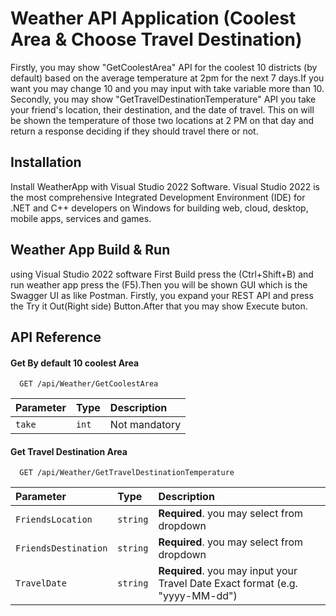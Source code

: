 
# Weather API Application (Coolest Area & Choose Travel Destination)

Firstly, you may show "GetCoolestArea" API for the coolest 10 districts (by default) based on the average temperature at 2pm for the next 7 days.If you want you may change 10 and you may input with take variable more than 10.  
Secondly, you may show "GetTravelDestinationTemperature" API you take your friend's location, their destination, and the date of travel. This on will be shown the temperature of those two locations at 2 PM on that day and return a response deciding if they should travel there or not.

## Installation

Install WeatherApp with Visual Studio 2022 Software.
Visual Studio 2022 is the most comprehensive Integrated Development Environment (IDE) for .NET and C++ developers on Windows for building web, cloud, desktop, mobile apps, services and games.

## Weather App Build & Run
using Visual Studio 2022 software First Build press the (Ctrl+Shift+B) and run weather app press the (F5).Then you will be shown GUI which is the Swagger UI as like Postman. Firstly, you expand your REST API and press the Try it Out(Right side) Button.After that you may show Execute buton.

## API Reference

#### Get By default 10 coolest Area

```http
  GET /api/Weather/GetCoolestArea
```

| Parameter | Type     | Description                |
| :-------- | :------- | :------------------------- |
| `take` | `int` | Not mandatory |

#### Get Travel Destination Area

```http
  GET /api/Weather/GetTravelDestinationTemperature
```

| Parameter | Type     | Description                       |
| :-------- | :------- | :-------------------------------- |
| `FriendsLocation`      | `string` | **Required**. you may select from dropdown |
| `FriendsDestination`      | `string` | **Required**. you may select from dropdown |
| `TravelDate`      | `string` | **Required**. you may input your Travel Date Exact format (e.g. "yyyy-MM-dd") |


